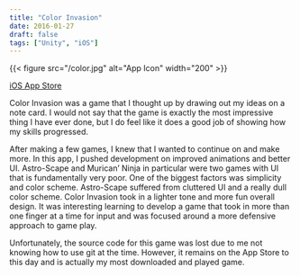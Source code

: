 ```yaml
---
title: "Color Invasion"
date: 2016-01-27
draft: false
tags: ["Unity", "iOS"]
---
```


{{< figure src="/color.jpg" alt="App Icon" width="200" >}}

[iOS App Store](https://apps.apple.com/us/app/color-invasion/id1071025481)

Color Invasion was a game that I thought up by drawing out my ideas on a note card. I would not say that the game is exactly the most impressive thing I have ever done, but I do feel like it does a good job of showing how my skills progressed.

After making a few games, I knew that I wanted to continue on and make more. In this app, I pushed development on improved animations and better UI. Astro-Scape and Murican’ Ninja in particular were two games with UI that is fundamentally very poor. One of the biggest factors was simplicity and color scheme. Astro-Scape suffered from cluttered UI and a really dull color scheme. Color Invasion took in a lighter tone and more fun overall design. It was interesting learning to develop a game that took in more than one finger at a time for input and was focused around a more defensive approach to game play.

Unfortunately, the source code for this game was lost due to me not knowing how to use git at the time. However, it remains on the App Store to this day and is actually my most downloaded and played game.
